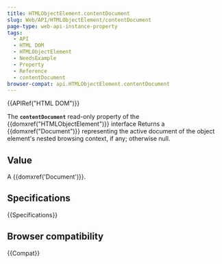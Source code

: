```yaml
---
title: HTMLObjectElement.contentDocument
slug: Web/API/HTMLObjectElement/contentDocument
page-type: web-api-instance-property
tags:
  - API
  - HTML DOM
  - HTMLObjectElement
  - NeedsExample
  - Property
  - Reference
  - contentDocument
browser-compat: api.HTMLObjectElement.contentDocument
---
```


{{APIRef("HTML DOM")}}

The **`contentDocument`** read-only property of
the {{domxref("HTMLObjectElement")}} interface Returns a {{domxref("Document")}}
representing the active document of the object element's nested browsing context, if
any; otherwise null.

## Value

A {{domxref('Document')}}.

## Specifications

{{Specifications}}

## Browser compatibility

{{Compat}}
